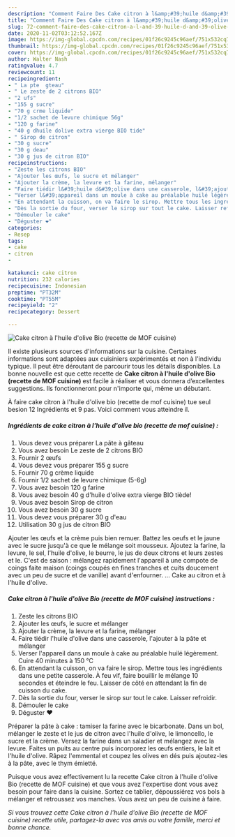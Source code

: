 ```yaml
---
description: "Comment Faire Des Cake citron à l&amp;#39;huile d&amp;#39;olive Bio (recette de MOF cuisine)"
title: "Comment Faire Des Cake citron à l&amp;#39;huile d&amp;#39;olive Bio (recette de MOF cuisine)"
slug: 72-comment-faire-des-cake-citron-a-l-and-39-huile-d-and-39-olive-bio-recette-de-mof-cuisine
date: 2020-11-02T03:12:52.167Z
image: https://img-global.cpcdn.com/recipes/01f26c9245c96aef/751x532cq70/cake-citron-a-lhuile-dolive-bio-recette-de-mof-cuisine-photo-principale-de-la-recette.jpg
thumbnail: https://img-global.cpcdn.com/recipes/01f26c9245c96aef/751x532cq70/cake-citron-a-lhuile-dolive-bio-recette-de-mof-cuisine-photo-principale-de-la-recette.jpg
cover: https://img-global.cpcdn.com/recipes/01f26c9245c96aef/751x532cq70/cake-citron-a-lhuile-dolive-bio-recette-de-mof-cuisine-photo-principale-de-la-recette.jpg
author: Walter Nash
ratingvalue: 4.7
reviewcount: 11
recipeingredient:
- " La pte  gteau"
- " Le zeste de 2 citrons BIO"
- "2 ufs"
- "155 g sucre"
- "70 g crme liquide"
- "1/2 sachet de levure chimique 56g"
- "120 g farine"
- "40 g dhuile dolive extra vierge BIO tide"
- " Sirop de citron"
- "30 g sucre"
- "30 g deau"
- "30 g jus de citron BIO"
recipeinstructions:
- "Zeste les citrons BIO"
- "Ajouter les œufs, le sucre et mélanger"
- "Ajouter la crème, la levure et la farine, mélanger"
- "Faire tiédir l&#39;huile d&#39;olive dans une casserole, l&#39;ajouter à la pâte et mélanger"
- "Verser l&#39;appareil dans un moule à cake au préalable huilé légèrement. Cuire 40 minutes à 150 °C"
- "En attendant la cuisson, on va faire le sirop. Mettre tous les ingrédients dans une petite casserole. À feu vif, faire bouillir le mélange 10 secondes et éteindre le feu. Laisser de côté en attendant la fin de cuisson du cake."
- "Dès la sortie du four, verser le sirop sur tout le cake. Laisser refroidir."
- "Démouler le cake"
- "Déguster ❤️"
categories:
- Resep
tags:
- cake
- citron
- 

katakunci: cake citron  
nutrition: 232 calories
recipecuisine: Indonesian
preptime: "PT32M"
cooktime: "PT55M"
recipeyield: "2"
recipecategory: Dessert

---
```



![Cake citron à l&#39;huile d&#39;olive Bio (recette de MOF cuisine)](https://img-global.cpcdn.com/recipes/01f26c9245c96aef/751x532cq70/cake-citron-a-lhuile-dolive-bio-recette-de-mof-cuisine-photo-principale-de-la-recette.jpg)

Il existe plusieurs sources d'informations sur la cuisine. Certaines informations sont adaptées aux cuisiniers expérimentés et non à l'individu typique. Il peut être déroutant de parcourir tous les détails disponibles. La bonne nouvelle est que cette recette de <strong> Cake citron à l&#39;huile d&#39;olive Bio (recette de MOF cuisine) </strong> est facile à réaliser et vous donnera d’excellentes suggestions. Ils fonctionneront pour n'importe qui, même un débutant.

<!--inarticleads1-->

À faire cake citron à l&#39;huile d&#39;olive bio (recette de mof cuisine) tue seul besion 12 Ingrédients et 9 pas. Voici comment vous atteindre il.

##### Ingrédients de cake citron à l&#39;huile d&#39;olive bio (recette de mof cuisine) :

1. Vous devez vous préparer  La pâte à gâteau
1. Vous avez besoin  Le zeste de 2 citrons BIO
1. Fournir 2 œufs
1. Vous devez vous préparer 155 g sucre
1. Fournir 70 g crème liquide
1. Fournir 1/2 sachet de levure chimique (5-6g)
1. Vous avez besoin 120 g farine
1. Vous avez besoin 40 g d&#39;huile d&#39;olive extra vierge BIO tiède!
1. Vous avez besoin  Sirop de citron
1. Vous avez besoin 30 g sucre
1. Vous devez vous préparer 30 g d&#39;eau
1. Utilisation 30 g jus de citron BIO


Ajouter les œufs et la crème puis bien remuer. Battez les oeufs et le jaune avec le sucre jusqu&#39;à ce que le mélange soit mousseux. Ajoutez la farine, la levure, le sel, l&#39;huile d&#39;olive, le beurre, le jus de deux citrons et leurs zestes et le. C&#39;est de saison : mélangez rapidement l&#39;appareil à une compote de coings faite maison (coings coupés en fines tranches et cuits doucement avec un peu de sucre et de vanille) avant d&#39;enfourner. … Cake au citron et à l&#39;huile d&#39;olive. 

<!--inarticleads2-->

##### Cake citron à l&#39;huile d&#39;olive Bio (recette de MOF cuisine) instructions :

1. Zeste les citrons BIO
1. Ajouter les œufs, le sucre et mélanger
1. Ajouter la crème, la levure et la farine, mélanger
1. Faire tiédir l&#39;huile d&#39;olive dans une casserole, l&#39;ajouter à la pâte et mélanger
1. Verser l&#39;appareil dans un moule à cake au préalable huilé légèrement. Cuire 40 minutes à 150 °C
1. En attendant la cuisson, on va faire le sirop. Mettre tous les ingrédients dans une petite casserole. À feu vif, faire bouillir le mélange 10 secondes et éteindre le feu. Laisser de côté en attendant la fin de cuisson du cake.
1. Dès la sortie du four, verser le sirop sur tout le cake. Laisser refroidir.
1. Démouler le cake
1. Déguster ❤️


Préparer la pâte à cake : tamiser la farine avec le bicarbonate. Dans un bol, mélanger le zeste et le jus de citron avec l&#39;huile d&#39;olive, le limoncello, le sucre et la crème. Versez la farine dans un saladier et mélangez avec la levure. Faites un puits au centre puis incorporez les œufs entiers, le lait et l&#39;huile d&#39;olive. Râpez l&#39;emmental et coupez les olives en dés puis ajoutez-les à la pâte, avec le thym émietté. 

<!--inarticleads1-->

<p>
Puisque vous avez effectivement lu la recette Cake citron à l&#39;huile d&#39;olive Bio (recette de MOF cuisine) et que vous avez l'expertise dont vous avez besoin pour faire dans la cuisine. Sortez ce tablier, dépoussiérez vos bols à mélanger et retroussez vos manches. Vous avez un peu de cuisine à faire.
</p>

<p>
<i>Si vous trouvez cette Cake citron à l&#39;huile d&#39;olive Bio (recette de MOF cuisine) recette utile, partagez-la avec vos amis ou votre famille, merci et bonne chance.</i>
</p>
